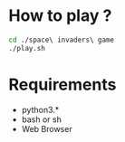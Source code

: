 # **How to play ?**
```bash
cd ./space\ invaders\ game
./play.sh
```
# **Requirements**
- python3.*
- bash or sh
- Web Browser
